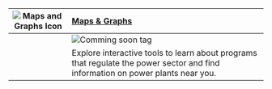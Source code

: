 | ![Maps and Graphs Icon](https://api.epa.gov/easey/content-mgmt/images/icon-analysis.svg) | **[Maps & Graphs](#0 "Header Link")**                                                                                           |
| -------------------------------------------------------------------------------------------- | :------------------------------------------------------------------------------------------------------------------------------ |
|                                                                                              | ![Comming soon tag](https://api.epa.gov/easey/content-mgmt/images/epa-coming-soon.svg)                                      |
|                                                                                              | Explore interactive tools to learn about programs that regulate the power sector and find information on power plants near you. |
